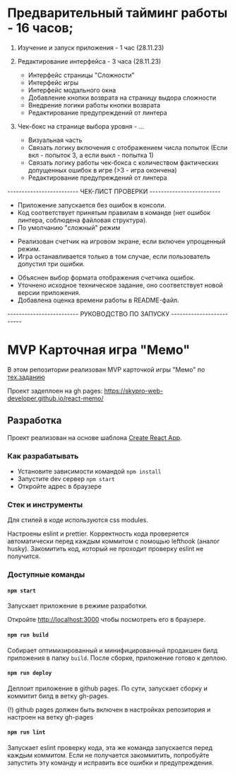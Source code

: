 # Предварительный тайминг работы - 16 часов;

1. Изучение и запуск приложения - 1 час (28.11.23)

2. Редактирование интерфейса - 3 часа (28.11.23)
    + Интерфейс страницы "Сложности"
    + Интерфейс игры
    + Интерфейс модального окна
    + Добавление кнопки возврата на страницу выдора сложности
    + Внедрение логики работы кнопки возврата
    + Редактирование предупреждений от линтера

3. Чек-бокс на странице выбора уровня - ... 
    + Визуальная часть
    - Связать логику включения с отображением числа попыток (Если вкл - попыток 3, а если выкл - попытка 1)
    - Связать логику работы чек-бокса с количеством фактических допущенных ошибок в игре (>3 - игра окончена)
    - Редактирование предупреждений от линтера




------------------------- ЧЕК-ЛИСТ ПРОВЕРКИ -------------------------

+ Приложение запускается без ошибок в консоли.
+ Код соответствует принятым правилам в команде (нет ошибок линтера, соблюдена файловая структура).
+ По умолчанию "сложный" режим
- Реализован счетчик на игровом экране, если включен упрощенный режим.
- Игра останавливается только в том случае, если пользователь допустил три ошибки.
+ Объяснен выбор формата отображения счетчика ошибок.
+ Уточнено исходное техническое задание, оно соответствует новой версии приложения.
+ Добавлена оценка времени работы в README-файл.




------------------------- РУКОВОДСТВО ПО ЗАПУСКУ -------------------------

# MVP Карточная игра "Мемо"

В этом репозитории реализован MVP карточкой игры "Мемо" по [тех.заданию](./docs/mvp-spec.md)

Проект задеплоен на gh pages:
https://skypro-web-developer.github.io/react-memo/

## Разработка

Проект реализован на основе шаблона [Create React App](https://github.com/facebook/create-react-app).

### Как разрабатывать

- Установите зависимости командой `npm install`
- Запустите dev сервер `npm start`
- Откройте адрес в браузере

### Стек и инструменты

Для стилей в коде используются css modules.

Настроены eslint и prettier. Корректность кода проверяется автоматически перед каждым коммитом с помощью lefthook (аналог husky). Закомитить код, который не проходит проверку eslint не получится.

### Доступные команды

#### `npm start`

Запускает приложение в режиме разработки.

Откройте [http://localhost:3000](http://localhost:3000) чтобы посмотреть его в браузере.

#### `npm run build`

Собирает оптимизированный и минифицированный продакшен билд приложения в папку `build`.
После сборке, приложение готово к деплою.

#### `npm run deploy`

Деплоит приложение в github pages. По сути, запускает сборку и коммитит билд в ветку gh-pages.

(!) github pages должен быть включен в настройках репозитория и настроен на ветку gh-pages

#### `npm run lint`

Запускает eslint проверку кода, эта же команда запускается перед каждым коммитом.
Если не получается закоммитить, попробуйте запустить эту команду и исправить все ошибки и предупреждения.
